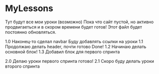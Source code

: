 # MyLessons
Тут будут все мои уроки (возможно)
Пока что сайт пустой, но активно продвигаеться и в скором времени будет готов!
Этот файл будет постоянно обновляться.



1.0
Наконец-то сделал navbar
Буду добавлять ссылки на уроки 
1.1 
Продолжаю делать header, почти готово
Done!
1.2
Начинаю делать основной блок!
1.3
Добавил блок для первого спринта




2.0 Делаю уроки первого спринта
готово!
2.1
Скоро буду делать уроки второго спринта
